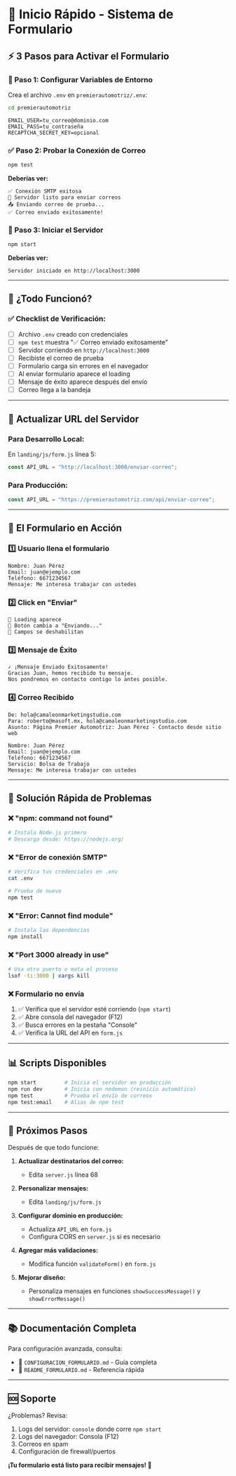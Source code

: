 # 🚀 Inicio Rápido - Sistema de Formulario

## ⚡ 3 Pasos para Activar el Formulario

### 📝 Paso 1: Configurar Variables de Entorno

Crea el archivo `.env` en `premierautomotriz/.env`:

```bash
cd premierautomotriz
```

```env
EMAIL_USER=tu_correo@dominio.com
EMAIL_PASS=tu_contraseña
RECAPTCHA_SECRET_KEY=opcional
```

### ✅ Paso 2: Probar la Conexión de Correo

```bash
npm test
```

**Deberías ver:**

```
✅ Conexión SMTP exitosa
📧 Servidor listo para enviar correos
📤 Enviando correo de prueba...
✅ Correo enviado exitosamente!
```

### 🚀 Paso 3: Iniciar el Servidor

```bash
npm start
```

**Deberías ver:**

```
Servidor iniciado en http://localhost:3000
```

---

## 🎯 ¿Todo Funcionó?

### ✅ Checklist de Verificación:

- [ ] Archivo `.env` creado con credenciales
- [ ] `npm test` muestra "✅ Correo enviado exitosamente"
- [ ] Servidor corriendo en `http://localhost:3000`
- [ ] Recibiste el correo de prueba
- [ ] Formulario carga sin errores en el navegador
- [ ] Al enviar formulario aparece el loading
- [ ] Mensaje de éxito aparece después del envío
- [ ] Correo llega a la bandeja

---

## 📧 Actualizar URL del Servidor

### Para Desarrollo Local:

En `landing/js/form.js` línea 5:

```javascript
const API_URL = "http://localhost:3000/enviar-correo";
```

### Para Producción:

```javascript
const API_URL = "https://premierautomotriz.com/api/enviar-correo";
```

---

## 🎨 El Formulario en Acción

### 1️⃣ Usuario llena el formulario

```
Nombre: Juan Pérez
Email: juan@ejemplo.com
Teléfono: 6671234567
Mensaje: Me interesa trabajar con ustedes
```

### 2️⃣ Click en "Enviar"

```
🔄 Loading aparece
🔄 Botón cambia a "Enviando..."
🔄 Campos se deshabilitan
```

### 3️⃣ Mensaje de Éxito

```
✓ ¡Mensaje Enviado Exitosamente!
Gracias Juan, hemos recibido tu mensaje.
Nos pondremos en contacto contigo lo antes posible.
```

### 4️⃣ Correo Recibido

```
De: hola@camaleonmarketingstudio.com
Para: roberto@masoft.mx, hola@camaleonmarketingstudio.com
Asunto: Página Premier Automotriz: Juan Pérez - Contacto desde sitio web

Nombre: Juan Pérez
Email: juan@ejemplo.com
Teléfono: 6671234567
Servicio: Bolsa de Trabajo
Mensaje: Me interesa trabajar con ustedes
```

---

## 🐛 Solución Rápida de Problemas

### ❌ "npm: command not found"

```bash
# Instala Node.js primero
# Descarga desde: https://nodejs.org/
```

### ❌ "Error de conexión SMTP"

```bash
# Verifica tus credenciales en .env
cat .env

# Prueba de nuevo
npm test
```

### ❌ "Error: Cannot find module"

```bash
# Instala las dependencias
npm install
```

### ❌ "Port 3000 already in use"

```bash
# Usa otro puerto o mata el proceso
lsof -ti:3000 | xargs kill
```

### ❌ Formulario no envía

1. ✅ Verifica que el servidor esté corriendo (`npm start`)
2. ✅ Abre consola del navegador (F12)
3. ✅ Busca errores en la pestaña "Console"
4. ✅ Verifica la URL del API en `form.js`

---

## 📊 Scripts Disponibles

```bash
npm start         # Inicia el servidor en producción
npm run dev       # Inicia con nodemon (reinicio automático)
npm test          # Prueba el envío de correos
npm test:email    # Alias de npm test
```

---

## 🎯 Próximos Pasos

Después de que todo funcione:

1. **Actualizar destinatarios del correo:**

   - Edita `server.js` línea 68

2. **Personalizar mensajes:**

   - Edita `landing/js/form.js`

3. **Configurar dominio en producción:**

   - Actualiza `API_URL` en `form.js`
   - Configura CORS en `server.js` si es necesario

4. **Agregar más validaciones:**

   - Modifica función `validateForm()` en `form.js`

5. **Mejorar diseño:**
   - Personaliza mensajes en funciones `showSuccessMessage()` y `showErrorMessage()`

---

## 📚 Documentación Completa

Para configuración avanzada, consulta:

- 📄 `CONFIGURACION_FORMULARIO.md` - Guía completa
- 📄 `README_FORMULARIO.md` - Referencia rápida

---

## 🆘 Soporte

¿Problemas? Revisa:

1. Logs del servidor: `console` donde corre `npm start`
2. Logs del navegador: Consola (F12)
3. Correos en spam
4. Configuración de firewall/puertos

**¡Tu formulario está listo para recibir mensajes! 🎉**
